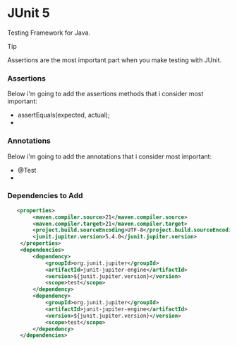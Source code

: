# JUnit 5

Testing Framework for Java.


>[!TIP]
> Assertions are the most important part when you make testing with JUnit.

### Assertions
Below i'm going to add the assertions methods that i consider most important:
* assertEquals(expected, actual);
* 

### Annotations
Below i'm going to add the annotations that i consider most important:
* @Test
* 


### Dependencies to Add
```xml
   <properties>
        <maven.compiler.source>21</maven.compiler.source>
        <maven.compiler.target>21</maven.compiler.target>
        <project.build.sourceEncoding>UTF-8</project.build.sourceEncoding>
        <junit.jupiter.version>5.4.0</junit.jupiter.version>
    </properties>
    <dependencies>
        <dependency>
            <groupId>org.junit.jupiter</groupId>
            <artifactId>junit-jupiter-engine</artifactId>
            <version>${junit.jupiter.version}</version>
            <scope>test</scope>
        </dependency>
        <dependency>
            <groupId>org.junit.jupiter</groupId>
            <artifactId>junit-jupiter-engine</artifactId>
            <version>${junit.jupiter.version}</version>
            <scope>test</scope>
        </dependency>
    </dependencies>
```